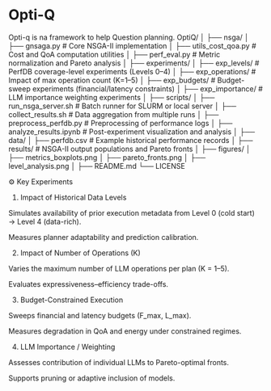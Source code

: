# Opti-Q
Opti-q is na framework to help Question planning.
OptiQ/
│
├── nsga/
│   ├── gnsaga.py                   # Core NSGA-II implementation
│   ├── utils_cost_qoa.py           # Cost and QoA computation utilities
│   ├── perf_eval.py                # Metric normalization and Pareto analysis
│
├── experiments/
│   ├── exp_levels/                 # PerfDB coverage-level experiments (Levels 0–4)
│   ├── exp_operations/             # Impact of max operation count (K=1–5)
│   ├── exp_budgets/                # Budget-sweep experiments (financial/latency constraints)
│   ├── exp_importance/             # LLM importance weighting experiments
│
├── scripts/
│   ├── run_nsga_server.sh          # Batch runner for SLURM or local server
│   ├── collect_results.sh          # Data aggregation from multiple runs
│   ├── preprocess_perfdb.py        # Preprocessing of performance logs
│   ├── analyze_results.ipynb       # Post-experiment visualization and analysis
│
├── data/
│   ├── perfdb.csv                  # Example historical performance records
│   ├── results/                    # NSGA-II output populations and Pareto fronts
│
├── figures/
│   ├── metrics_boxplots.png
│   ├── pareto_fronts.png
│   ├── level_analysis.png
│
├── README.md
└── LICENSE

⚙️ Key Experiments
1. Impact of Historical Data Levels

Simulates availability of prior execution metadata from Level 0 (cold start) → Level 4 (data-rich).

Measures planner adaptability and prediction calibration.

2. Impact of Number of Operations (K)

Varies the maximum number of LLM operations per plan (K = 1–5).

Evaluates expressiveness–efficiency trade-offs.

3. Budget-Constrained Execution

Sweeps financial and latency budgets (F_max, L_max).

Measures degradation in QoA and energy under constrained regimes.

4. LLM Importance / Weighting

Assesses contribution of individual LLMs to Pareto-optimal fronts.

Supports pruning or adaptive inclusion of models.
